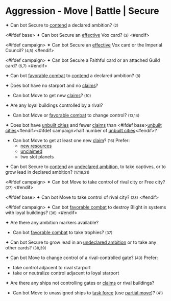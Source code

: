 # Aggression - Move | Battle | Secure

✦ <!-- priority=1 --> Can bot Secure to <ins>contend</ins> a declared ambition? <span style="font-size: 12px;">(2)</span>

<#ifdef base>
✦ <!-- priority=2 --> Can bot Secure an <ins>effective</ins> Vox card? <span style="font-size: 12px;">(3)</span>
<#endif>

<#ifdef campaign>
✦ <!-- priority=2 --> Can bot Secure an <ins>effective</ins> Vox card or the Imperial Council? <span style="font-size: 12px;">(4,5)</span>
<#endif>

<#ifdef campaign>
✦ <!-- priority=2.1 --> Can bot Secure a Faithful card or an attached Guild card? <span style="font-size: 12px;">(6,7)</span>
<#endif>

✦ <!-- priority=2.2 --> Can bot <ins>favorable combat</ins> to <ins>contend</ins> a declared ambition? <span style="font-size: 12px;">(8)</span>

✦ Does bot have no starport and no <ins>claims</ins>?

- <!-- priority=3 --> Can bot Move to get new <ins>claims</ins>? <span style="font-size: 12px;">(10)</span>

✦ Are any loyal buildings controlled by a rival?

- <!-- priority=4 --> Can bot Move or <ins>favorable combat</ins> to change control? <span style="font-size: 12px;">(13,14)</span>

✦ Does bot have <ins>unbuilt cities</ins> and fewer <ins>claims</ins> than <#ifdef base><ins>unbuilt cities</ins><#endif><#ifdef campaign>half number of <ins>unbuilt cities</ins><#endif>?

- <!-- priority=5 --> Can bot Move to get at least one new <ins>claim</ins>? <span style="font-size: 12px;">(16)</span> Prefer:
	- <ins>new resources</ins>
	- <ins>unclaimed</ins>
	- two slot planets

✦ <!-- priority=6 --> Can bot Secure to <ins>contend</ins> an <ins>undeclared ambition</ins>, to take captives, or to grow lead in declared ambition? <span style="font-size: 12px;">(17,18,21)</span>

<#ifdef campaign>
✦ <!-- priority=10 --> Can bot Move to take control of rival city or Free city? <span style="font-size: 12px;">(27)</span>
<#endif>

<#ifdef base>
✦ <!-- priority=10 --> Can bot Move to take control of rival city? <span style="font-size: 12px;">(28)</span>
<#endif>

<#ifdef campaign>
✦ Can bot <ins>favorable combat</ins> to destroy Blight in systems with loyal buildings? <span style="font-size: 12px;">(36)</span>
<#endif>

✦ Are there any ambition markers available?

- Can bot <ins>favorable combat</ins> to take trophies? <span style="font-size: 12px;">(37)</span>

✦ Can bot Secure to grow lead in an <ins>undeclared ambition</ins> or to take any other cards? <span style="font-size: 12px;">(38,39)</span>

✦ Can bot Move to change control of a rival-controlled gate? <span style="font-size: 12px;">(40)</span> Prefer:

- take control adjacent to rival starport
- take or neutralize control adjacent to loyal starport

✦ Are there any ships not controlling gates or <ins>claims</ins> or rival buildings?

- Can bot Move to unassigned ships to <ins>task force</ins> (use <ins>partial move</ins>)? <span style="font-size: 12px;">(41)</span>

<div class="pagebreak"> </div>
